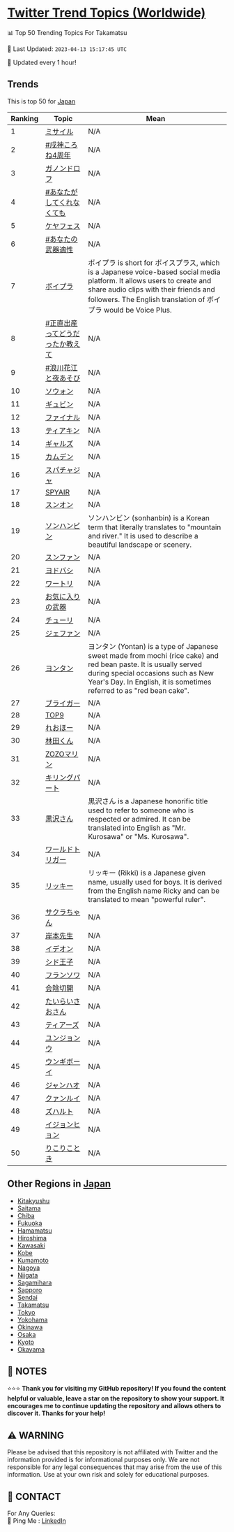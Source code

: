 [Twitter Trend Topics (Worldwide)](https://github.com/ErcinDedeoglu/Twitter-Trend-Topics)
==========


📊 Top 50 Trending Topics For Takamatsu

📆 Last Updated: `2023-04-13 15:17:45 UTC`

🔧 Updated every 1 hour!


## Trends

This is top 50 for [Japan](</Japan>)

| Ranking | Topic | Mean |
| ------- | ------------ | ------------ |
| 1 | [ミサイル](http://twitter.com/search?q=%e3%83%9f%e3%82%b5%e3%82%a4%e3%83%ab) | N/A |
| 2 | [#戌神ころね4周年](http://twitter.com/search?q=%23%e6%88%8c%e7%a5%9e%e3%81%93%e3%82%8d%e3%81%ad4%e5%91%a8%e5%b9%b4) | N/A |
| 3 | [ガノンドロフ](http://twitter.com/search?q=%e3%82%ac%e3%83%8e%e3%83%b3%e3%83%89%e3%83%ad%e3%83%95) | N/A |
| 4 | [#あなたがしてくれなくても](http://twitter.com/search?q=%23%e3%81%82%e3%81%aa%e3%81%9f%e3%81%8c%e3%81%97%e3%81%a6%e3%81%8f%e3%82%8c%e3%81%aa%e3%81%8f%e3%81%a6%e3%82%82) | N/A |
| 5 | [ケヤフェス](http://twitter.com/search?q=%e3%82%b1%e3%83%a4%e3%83%95%e3%82%a7%e3%82%b9) | N/A |
| 6 | [#あなたの武器適性](http://twitter.com/search?q=%23%e3%81%82%e3%81%aa%e3%81%9f%e3%81%ae%e6%ad%a6%e5%99%a8%e9%81%a9%e6%80%a7) | N/A |
| 7 | [ボイプラ](http://twitter.com/search?q=%e3%83%9c%e3%82%a4%e3%83%97%e3%83%a9) | ボイプラ is short for ボイスプラス, which is a Japanese voice-based social media platform. It allows users to create and share audio clips with their friends and followers. The English translation of ボイプラ would be Voice Plus. |
| 8 | [#正直出産ってどうだったか教えて](http://twitter.com/search?q=%23%e6%ad%a3%e7%9b%b4%e5%87%ba%e7%94%a3%e3%81%a3%e3%81%a6%e3%81%a9%e3%81%86%e3%81%a0%e3%81%a3%e3%81%9f%e3%81%8b%e6%95%99%e3%81%88%e3%81%a6) | N/A |
| 9 | [#浪川花江と夜あそび](http://twitter.com/search?q=%23%e6%b5%aa%e5%b7%9d%e8%8a%b1%e6%b1%9f%e3%81%a8%e5%a4%9c%e3%81%82%e3%81%9d%e3%81%b3) | N/A |
| 10 | [ソウォン](http://twitter.com/search?q=%e3%82%bd%e3%82%a6%e3%82%a9%e3%83%b3) | N/A |
| 11 | [ギュビン](http://twitter.com/search?q=%e3%82%ae%e3%83%a5%e3%83%93%e3%83%b3) | N/A |
| 12 | [ファイナル](http://twitter.com/search?q=%e3%83%95%e3%82%a1%e3%82%a4%e3%83%8a%e3%83%ab) | N/A |
| 13 | [ティアキン](http://twitter.com/search?q=%e3%83%86%e3%82%a3%e3%82%a2%e3%82%ad%e3%83%b3) | N/A |
| 14 | [ギャルズ](http://twitter.com/search?q=%e3%82%ae%e3%83%a3%e3%83%ab%e3%82%ba) | N/A |
| 15 | [カムデン](http://twitter.com/search?q=%e3%82%ab%e3%83%a0%e3%83%87%e3%83%b3) | N/A |
| 16 | [スパチャジャ](http://twitter.com/search?q=%e3%82%b9%e3%83%91%e3%83%81%e3%83%a3%e3%82%b8%e3%83%a3) | N/A |
| 17 | [SPYAIR](http://twitter.com/search?q=SPYAIR) | N/A |
| 18 | [スンオン](http://twitter.com/search?q=%e3%82%b9%e3%83%b3%e3%82%aa%e3%83%b3) | N/A |
| 19 | [ソンハンビン](http://twitter.com/search?q=%e3%82%bd%e3%83%b3%e3%83%8f%e3%83%b3%e3%83%93%e3%83%b3) | ソンハンビン (sonhanbin) is a Korean term that literally translates to "mountain and river." It is used to describe a beautiful landscape or scenery. |
| 20 | [スンファン](http://twitter.com/search?q=%e3%82%b9%e3%83%b3%e3%83%95%e3%82%a1%e3%83%b3) | N/A |
| 21 | [ヨドバシ](http://twitter.com/search?q=%e3%83%a8%e3%83%89%e3%83%90%e3%82%b7) | N/A |
| 22 | [ワートリ](http://twitter.com/search?q=%e3%83%af%e3%83%bc%e3%83%88%e3%83%aa) | N/A |
| 23 | [お気に入りの武器](http://twitter.com/search?q=%e3%81%8a%e6%b0%97%e3%81%ab%e5%85%a5%e3%82%8a%e3%81%ae%e6%ad%a6%e5%99%a8) | N/A |
| 24 | [チューリ](http://twitter.com/search?q=%e3%83%81%e3%83%a5%e3%83%bc%e3%83%aa) | N/A |
| 25 | [ジェファン](http://twitter.com/search?q=%e3%82%b8%e3%82%a7%e3%83%95%e3%82%a1%e3%83%b3) | N/A |
| 26 | [ヨンタン](http://twitter.com/search?q=%e3%83%a8%e3%83%b3%e3%82%bf%e3%83%b3) | ヨンタン (Yontan) is a type of Japanese sweet made from mochi (rice cake) and red bean paste. It is usually served during special occasions such as New Year's Day. In English, it is sometimes referred to as "red bean cake". |
| 27 | [ブライガー](http://twitter.com/search?q=%e3%83%96%e3%83%a9%e3%82%a4%e3%82%ac%e3%83%bc) | N/A |
| 28 | [TOP9](http://twitter.com/search?q=TOP9) | N/A |
| 29 | [れおほー](http://twitter.com/search?q=%e3%82%8c%e3%81%8a%e3%81%bb%e3%83%bc) | N/A |
| 30 | [林田くん](http://twitter.com/search?q=%e6%9e%97%e7%94%b0%e3%81%8f%e3%82%93) | N/A |
| 31 | [ZOZOマリン](http://twitter.com/search?q=ZOZO%e3%83%9e%e3%83%aa%e3%83%b3) | N/A |
| 32 | [キリングパート](http://twitter.com/search?q=%e3%82%ad%e3%83%aa%e3%83%b3%e3%82%b0%e3%83%91%e3%83%bc%e3%83%88) | N/A |
| 33 | [黒沢さん](http://twitter.com/search?q=%e9%bb%92%e6%b2%a2%e3%81%95%e3%82%93) | 黒沢さん is a Japanese honorific title used to refer to someone who is respected or admired. It can be translated into English as "Mr. Kurosawa" or "Ms. Kurosawa". |
| 34 | [ワールドトリガー](http://twitter.com/search?q=%e3%83%af%e3%83%bc%e3%83%ab%e3%83%89%e3%83%88%e3%83%aa%e3%82%ac%e3%83%bc) | N/A |
| 35 | [リッキー](http://twitter.com/search?q=%e3%83%aa%e3%83%83%e3%82%ad%e3%83%bc) | リッキー (Rikki) is a Japanese given name, usually used for boys. It is derived from the English name Ricky and can be translated to mean "powerful ruler". |
| 36 | [サクラちゃん](http://twitter.com/search?q=%e3%82%b5%e3%82%af%e3%83%a9%e3%81%a1%e3%82%83%e3%82%93) | N/A |
| 37 | [岸本先生](http://twitter.com/search?q=%e5%b2%b8%e6%9c%ac%e5%85%88%e7%94%9f) | N/A |
| 38 | [イデオン](http://twitter.com/search?q=%e3%82%a4%e3%83%87%e3%82%aa%e3%83%b3) | N/A |
| 39 | [シド王子](http://twitter.com/search?q=%e3%82%b7%e3%83%89%e7%8e%8b%e5%ad%90) | N/A |
| 40 | [フランソワ](http://twitter.com/search?q=%e3%83%95%e3%83%a9%e3%83%b3%e3%82%bd%e3%83%af) | N/A |
| 41 | [会陰切開](http://twitter.com/search?q=%e4%bc%9a%e9%99%b0%e5%88%87%e9%96%8b) | N/A |
| 42 | [たいらいさおさん](http://twitter.com/search?q=%e3%81%9f%e3%81%84%e3%82%89%e3%81%84%e3%81%95%e3%81%8a%e3%81%95%e3%82%93) | N/A |
| 43 | [ティアーズ](http://twitter.com/search?q=%e3%83%86%e3%82%a3%e3%82%a2%e3%83%bc%e3%82%ba) | N/A |
| 44 | [ユンジョンウ](http://twitter.com/search?q=%e3%83%a6%e3%83%b3%e3%82%b8%e3%83%a7%e3%83%b3%e3%82%a6) | N/A |
| 45 | [ウンギボーイ](http://twitter.com/search?q=%e3%82%a6%e3%83%b3%e3%82%ae%e3%83%9c%e3%83%bc%e3%82%a4) | N/A |
| 46 | [ジャンハオ](http://twitter.com/search?q=%e3%82%b8%e3%83%a3%e3%83%b3%e3%83%8f%e3%82%aa) | N/A |
| 47 | [クァンルイ](http://twitter.com/search?q=%e3%82%af%e3%82%a1%e3%83%b3%e3%83%ab%e3%82%a4) | N/A |
| 48 | [ズハルト](http://twitter.com/search?q=%e3%82%ba%e3%83%8f%e3%83%ab%e3%83%88) | N/A |
| 49 | [イジョンヒョン](http://twitter.com/search?q=%e3%82%a4%e3%82%b8%e3%83%a7%e3%83%b3%e3%83%92%e3%83%a7%e3%83%b3) | N/A |
| 50 | [りこりことき](http://twitter.com/search?q=%e3%82%8a%e3%81%93%e3%82%8a%e3%81%93%e3%81%a8%e3%81%8d) | N/A |



## Other Regions in [Japan](</Japan>)

* [Kitakyushu](</Japan/Kitakyushu.md>)
* [Saitama](</Japan/Saitama.md>)
* [Chiba](</Japan/Chiba.md>)
* [Fukuoka](</Japan/Fukuoka.md>)
* [Hamamatsu](</Japan/Hamamatsu.md>)
* [Hiroshima](</Japan/Hiroshima.md>)
* [Kawasaki](</Japan/Kawasaki.md>)
* [Kobe](</Japan/Kobe.md>)
* [Kumamoto](</Japan/Kumamoto.md>)
* [Nagoya](</Japan/Nagoya.md>)
* [Niigata](</Japan/Niigata.md>)
* [Sagamihara](</Japan/Sagamihara.md>)
* [Sapporo](</Japan/Sapporo.md>)
* [Sendai](</Japan/Sendai.md>)
* [Takamatsu](</Japan/Takamatsu.md>)
* [Tokyo](</Japan/Tokyo.md>)
* [Yokohama](</Japan/Yokohama.md>)
* [Okinawa](</Japan/Okinawa.md>)
* [Osaka](</Japan/Osaka.md>)
* [Kyoto](</Japan/Kyoto.md>)
* [Okayama](</Japan/Okayama.md>)



## 📝 NOTES

⭐⭐⭐ **Thank you for visiting my GitHub repository! If you found the content helpful or valuable, leave a star on the repository to show your support. It encourages me to continue updating the repository and allows others to discover it. Thanks for your help!**


## ⚠️ WARNING

Please be advised that this repository is not affiliated with Twitter and the information provided is for informational purposes only. We are not responsible for any legal consequences that may arise from the use of this information. Use at your own risk and solely for educational purposes.


## 📨 CONTACT

 For Any Queries:  
            🏓 Ping Me : [LinkedIn](https://www.linkedin.com/in/ercindedeoglu/)
